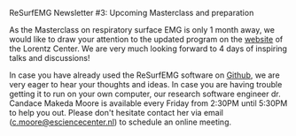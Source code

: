 ReSurfEMG Newsletter #3: Upcoming Masterclass and preparation

As the Masterclass on respiratory surface EMG is only 1 month away, we would like to draw your attention to the updated program on the [website](https://www.lorentzcenter.nl/surface-emg-of-respiratory-muscles-innovative-analyses-to-daily-practice.html) of the Lorentz Center. We are very much looking forward to 4 days of inspiring talks and discussions!

In case you have already used the ReSurfEMG software on [Github](https://github.com/ReSurfEMG/ReSurfEMG), we are very eager to hear your thoughts and ideas. 
In case you are having trouble getting it to run on your own computer, our research software engineer dr. Candace Makeda Moore is available every Friday from 2:30PM until 5:30PM to help you out. Please don't hesitate contact her via email (c.moore@esciencecenter.nl) to schedule an online meeting.